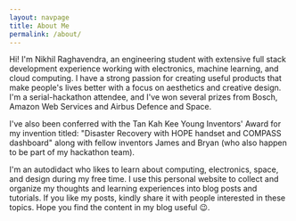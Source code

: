 ```yaml
---
layout: navpage
title: About Me
permalink: /about/
---
```


Hi! I'm Nikhil Raghavendra, an engineering student with extensive full stack development experience working with electronics, machine learning, and cloud computing. I have a strong passion for creating useful products that make people's lives better with a focus on aesthetics and creative design. I'm a serial-hackathon attendee, and I've won several prizes from Bosch, Amazon Web Services and Airbus Defence and Space.

I've also been conferred with the Tan Kah Kee Young Inventors' Award for my invention titled: "Disaster Recovery with HOPE handset and COMPASS dashboard" along with fellow inventors James and Bryan (who also happen to be part of my hackathon team).

I'm an autodidact who likes to learn about computing, electronics, space, and design during my free time. I use this personal website to collect and organize my thoughts and learning experiences into blog posts and tutorials. If you like my posts, kindly share it with people interested in these topics. Hope you find the content in my blog useful 😉.

